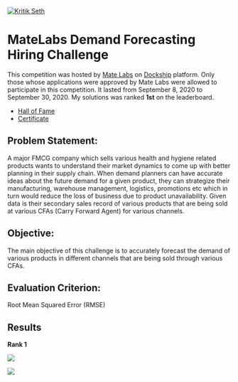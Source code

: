 <a href="https://kritikseth.github.io/ipynbtagredirect" target="_parent"><img src="https://raw.githack.com/kritikseth/kritikseth/master/assets/icons/kritik_ipynbtagredirect.svg" alt="Kritik Seth"/></a>

# MateLabs Demand Forecasting Hiring Challenge

This competition was hosted by [Mate Labs](https://raw.githubusercontent.com/kritikseth/ML-Competitions/master/Mate%20Labs-%20Dockship/Assets/rank.png) on [Dockship](https://dockship.io) platform. Only those whose applications were approved by Mate Labs were allowed to participate in this competition. It lasted from September 8, 2020 to September 30, 2020. My solutions was ranked **1st** on the leaderboard.

* [Hall of Fame](https://dockship.io/hall-of-fame)
* [Certificate](https://dockship.io/certificates/5f7470bbfbaa7b0393ff1ad3)

## Problem Statement:

A major FMCG company which sells various health and hygiene related products wants to understand their market dynamics to come up with better planning in their supply chain. When demand planners can have accurate ideas about the future demand for a given product, they can strategize their manufacturing, warehouse management, logistics, promotions etc which in turn would reduce the loss of business due to product unavailability. Given data is their secondary sales record of various products that are being sold at various CFAs (Carry Forward Agent) for various channels.

## Objective:

The main objective of this challenge is to accurately forecast the demand of various products in different channels that are being sold through various CFAs.

## Evaluation Criterion:

Root Mean Squared Error (RMSE)


## Results

**Rank 1**

![](https://raw.githubusercontent.com/kritikseth/ML-Competitions/master/Mate%20Labs-%20Dockship/Assets/halloffame.png)

![](https://raw.githubusercontent.com/kritikseth/ML-Competitions/master/Mate%20Labs-%20Dockship/Assets/rank.png)


